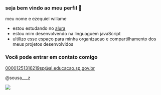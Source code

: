 ###  seja bem vindo ao meu perfil 👋

  meu nome e ezequiel willame

- estou estudando no [alura](https://www.alura.com.br)
- estou mim desenvolvendo na linguaguem javaScript
- ultilizo esse espaço para minha organizacao e compartilhamento dos meus projetos desenvolvidos

###  Você pode entrar em contato comigo
  00001251316219sp@al.educacao.sp.gov.br
  
  @sousa___z

![](https://media1.tenor.com/m/BY-4cJ3NSrcAAAAd/sus-suspicious.gif)
